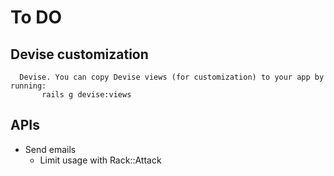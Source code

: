 # To DO


## Devise customization

```
  Devise. You can copy Devise views (for customization) to your app by running:
       rails g devise:views
```

## APIs

- Send emails
  - Limit usage with Rack::Attack
